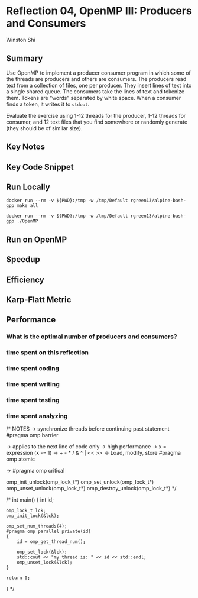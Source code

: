 # Reflection 04, OpenMP III: Producers and Consumers

Winston Shi

## Summary

Use OpenMP to implement a producer consumer program in which some of the threads are producers and others are consumers. The producers read text from a collection of files, one per producer. They insert lines of text into a single shared queue. The consumers take the lines of text and tokenize them. Tokens are “words” separated by white space. When a consumer finds a token, it writes it to `stdout`.

Evaluate the exercise using 1-12 threads for the producer, 1-12 threads for consumer, and 12 text files that you find somewhere or randomly generate (they should be of similar size).

## Key Notes
## Key Code Snippet

## Run Locally

`docker run --rm -v ${PWD}:/tmp -w /tmp/Default rgreen13/alpine-bash-gpp make all`

`docker run --rm -v ${PWD}:/tmp -w /tmp/Default rgreen13/alpine-bash-gpp ./OpenMP`

## Run on OpenMP
## Speedup
## Efficiency
## Karp-Flatt Metric
## Performance

### What is the optimal number of producers and consumers?
### time spent on this reflection
### time spent coding
### time spent writing
### time spent testing
### time spent analyzing







/* NOTES
-> synchronize threads before continuing past statement
    #pragma omp barrier

-> applies to the next line of code only
-> high performance
-> x<op> = expression (x -= 1)
-> + - * / & ^ | << >>
-> Load, modify, store
    #pragma omp atomic

-> 
    #pragma omp critical

omp_init_unlock(omp_lock_t*)
omp_set_unlock(omp_lock_t*)
omp_unset_unlock(omp_lock_t*)
omp_destroy_unlock(omp_lock_t*)
*/

/*
int main() {
    int id;

    omp_lock_t lck;
    omp_init_lock(&lck);

    omp_set_num_threads(4);
    #pragma omp parallel private(id)
    {
        id = omp_get_thread_num();

        omp_set_lock(&lck);
        std::cout << "my thread is: " << id << std::endl;
        omp_unset_lock(&lck);
    }

    return 0;
}
*/



